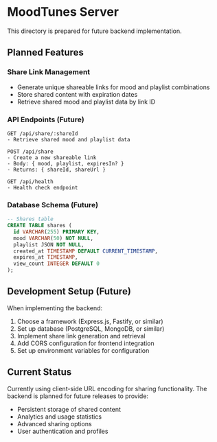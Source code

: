 # MoodTunes Server

This directory is prepared for future backend implementation.

## Planned Features

### Share Link Management
- Generate unique shareable links for mood and playlist combinations
- Store shared content with expiration dates
- Retrieve shared mood and playlist data by link ID

### API Endpoints (Future)

```
GET /api/share/:shareId
- Retrieve shared mood and playlist data

POST /api/share
- Create a new shareable link
- Body: { mood, playlist, expiresIn? }
- Returns: { shareId, shareUrl }

GET /api/health
- Health check endpoint
```

### Database Schema (Future)

```sql
-- Shares table
CREATE TABLE shares (
  id VARCHAR(255) PRIMARY KEY,
  mood VARCHAR(50) NOT NULL,
  playlist JSON NOT NULL,
  created_at TIMESTAMP DEFAULT CURRENT_TIMESTAMP,
  expires_at TIMESTAMP,
  view_count INTEGER DEFAULT 0
);
```

## Development Setup (Future)

When implementing the backend:

1. Choose a framework (Express.js, Fastify, or similar)
2. Set up database (PostgreSQL, MongoDB, or similar)
3. Implement share link generation and retrieval
4. Add CORS configuration for frontend integration
5. Set up environment variables for configuration

## Current Status

Currently using client-side URL encoding for sharing functionality. The backend is planned for future releases to provide:
- Persistent storage of shared content
- Analytics and usage statistics
- Advanced sharing options
- User authentication and profiles